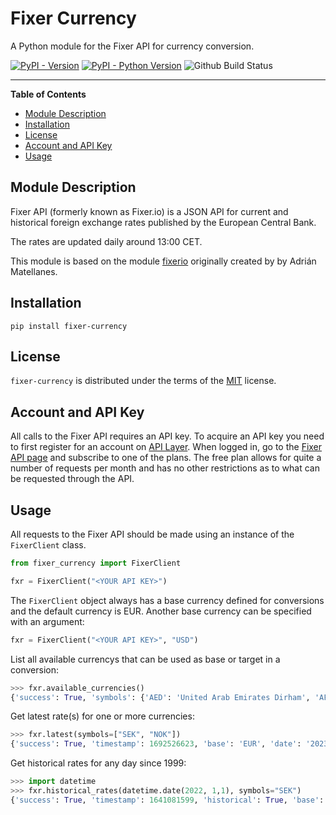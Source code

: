 # Fixer Currency

A Python module for the Fixer API for currency conversion.

[![PyPI - Version](https://img.shields.io/pypi/v/fixer-currency.svg)](https://pypi.org/project/fixer-currency)
[![PyPI - Python Version](https://img.shields.io/pypi/pyversions/fixer-currency.svg)](https://pypi.org/project/fixer-currency)
![Github Build Status](https://github.com/jfrid/fixer-currency/actions/workflows/build-and-inspect-main.yml/badge.svg)

-----

**Table of Contents**

- [Module Description](#module-description)
- [Installation](#installation)
- [License](#license)
- [Account and API Key](#account-and-api-key)
- [Usage](#usage)

## Module Description

Fixer API (formerly known as Fixer.io) is a JSON API for current and
historical foreign exchange rates published by the European Central Bank.

The rates are updated daily around 13:00 CET.

This module is based on the module [fixerio](https://pypi.org/project/fixerio/)
originally created by by Adrián Matellanes.

## Installation

```console
pip install fixer-currency
```

## License

`fixer-currency` is distributed under the terms of the [MIT](https://spdx.org/licenses/MIT.html) license.

## Account and API Key

All calls to the Fixer API requires an API key. To acquire an API key you need
to first register for an account on [API Layer]. When logged in, go to the
[Fixer API page] and subscribe to one of the plans. The free plan allows for
quite a number of requests per month and has no other restrictions as to what
can be requested through the API.

## Usage

All requests to the Fixer API should be made using an instance of the `FixerClient` class.

```python
from fixer_currency import FixerClient

fxr = FixerClient("<YOUR API KEY>")
```

The `FixerClient` object always has a base currency defined for conversions and
the default currency is EUR. Another base currency can be specified with an
argument:

```python
fxr = FixerClient("<YOUR API KEY>", "USD")
```

List all available currencys that can be used as base or target in a conversion:

```python
>>> fxr.available_currencies()
{'success': True, 'symbols': {'AED': 'United Arab Emirates Dirham', 'AFN': 'Afghan Afghani', 'ALL': 'Albanian Lek', ... }}
```

Get latest rate(s) for one or more currencies:

```python
>>> fxr.latest(symbols=["SEK", "NOK"])
{'success': True, 'timestamp': 1692526623, 'base': 'EUR', 'date': '2023-08-20', 'rates': {'SEK': 11.938802, 'NOK': 11.611995}}
```

Get historical rates for any day since 1999:

```python
>>> import datetime
>>> fxr.historical_rates(datetime.date(2022, 1,1), symbols="SEK")
{'success': True, 'timestamp': 1641081599, 'historical': True, 'base': 'EUR', 'date': '2022-01-01', 'rates': {'SEK': 10.291223}}
```

[API Layer]: https://apilayer.com/
[Fixer API page]: https://apilayer.com/marketplace/fixer-api
